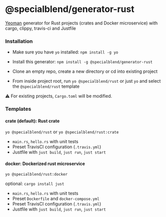 # @specialblend/generator-rust

[Yeoman](https://yeoman.io/) generator for Rust projects (crates and Docker microservice) with cargo, clippy, travis-ci and Justfile

### Installation

- Make sure you have `yo` installed: `npm install -g yo`

- Install this generator: `npm install -g @specialblend/generator-rust`

- Clone an empty repo, create a new directory or cd into existing project

- From inside project root, run `yo @specialblend/rust` or just `yo` and select the `@specialblend/rust` template

:warning: For existing projects, `Cargo.toml` will be modified.

### Templates

#### crate (default): Rust crate
`yo @specialblend/rust` or `yo @specialblend/rust:crate`
- `main.rs`, `hello.rs` with unit tests
- Preset TravisCI configuration (`.travis.yml`)
- Justfile with `just build`, `just run`, `just start`

#### docker: Dockerized rust microservice
`yo @specialblend/rust:docker`

optional: `cargo install just`
- `main.rs`, `hello.rs` with unit tests
- Preset `Dockerfile` and `docker-compose.yml`
- Preset TravisCI configuration (`.travis.yml`)
- Justfile with `just build`, `just run`, `just start`
